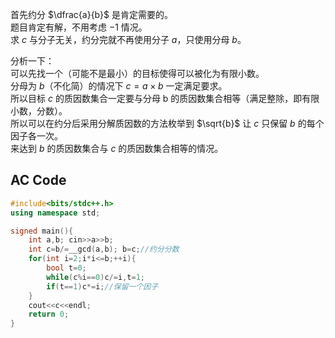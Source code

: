 首先约分 $\dfrac{a}{b}$ 是肯定需要的。      
题目肯定有解，不用考虑 $-1$ 情况。     
求 $c$ 与分子无关，约分完就不再使用分子 $a$，只使用分母 $b$。

分析一下：    
可以先找一个（可能不是最小）的目标使得可以被化为有限小数。     
分母为 $b$（不化简）的情况下 $c=a \times b$ 一定满足要求。     
所以目标 $c$ 的质因数集合一定要与分母 b 的质因数集合相等（满足整除，即有限小数，分数）。        
所以可以在约分后采用分解质因数的方法枚举到  $\sqrt{b}$  让 $c$ 只保留 $b$ 的每个因子各一次。  
来达到 $b$ 的质因数集合与 $c$ 的质因数集合相等的情况。
    
## AC Code
```cpp
#include<bits/stdc++.h>
using namespace std;

signed main(){
    int a,b; cin>>a>>b;
    int c=b/=__gcd(a,b); b=c;//约分分数   
    for(int i=2;i*i<=b;++i){
        bool t=0;
        while(c%i==0)c/=i,t=1;
        if(t==1)c*=i;//保留一个因子
    }
    cout<<c<<endl;
    return 0;
}
```
